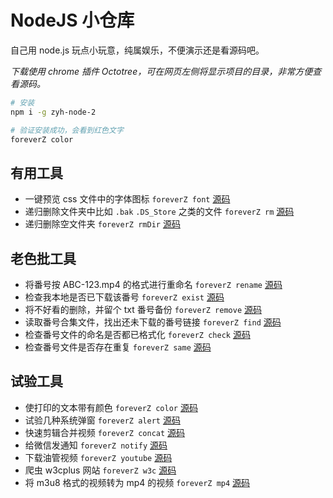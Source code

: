 # NodeJS 小仓库

自己用 node.js 玩点小玩意，纯属娱乐，不便演示还是看源码吧。

_下载使用 chrome 插件 Octotree，可在网页左侧将显示项目的目录，非常方便查看源码。_

```bash
# 安装
npm i -g zyh-node-2

# 验证安装成功，会看到红色文字
foreverZ color
```

## 有用工具

- 一键预览 css 文件中的字体图标 `foreverZ font` [源码](https://github.com/forever-z-133/learn-node/blob/master/test/previewFont/entry.mjs)
- 递归删除文件夹中比如 `.bak` `.DS_Store` 之类的文件 `foreverZ rm` [源码](https://github.com/forever-z-133/learn-node/blob/master/test/removeSomething/entry.mjs)
- 递归删除空文件夹 `foreverZ rmDir` [源码](https://github.com/forever-z-133/learn-node/blob/master/test/removeEmptyDir/entry.mjs)

## 老色批工具

- 将番号按 ABC-123.mp4 的格式进行重命名 `foreverZ rename` [源码](https://github.com/forever-z-133/learn-node/blob/master/mine/rename/entry.mjs)
- 检查我本地是否已下载该番号 `foreverZ exist` [源码](https://github.com/forever-z-133/learn-node/blob/master/mine/findExist/entry.mjs)
- 将不好看的删除，并留个 txt 番号备份 `foreverZ remove` [源码](https://github.com/forever-z-133/learn-node/blob/master/mine/findNotGood/index.js)
- 读取番号合集文件，找出还未下载的番号链接 `foreverZ find` [源码](https://github.com/forever-z-133/learn-node/blob/master/mine/findNotDownload/index.js)
- 检查番号文件的命名是否都已格式化 `foreverZ check` [源码](https://github.com/forever-z-133/learn-node/blob/master/mine/check/index.mjs)
- 检查番号文件是否存在重复 `foreverZ same` [源码](https://github.com/forever-z-133/learn-node/blob/master/mine/findSame/index.js)

## 试验工具

- 使打印的文本带有颜色 `foreverZ color` [源码](https://github.com/forever-z-133/learn-node/blob/master/test/consoleColor/index.js)
- 试验几种系统弹窗 `foreverZ alert` [源码](https://github.com/forever-z-133/learn-node/blob/master/test/alert/entry.mjs)
- 快速剪辑合并视频 `foreverZ concat` [源码](https://github.com/forever-z-133/learn-node/blob/master/test/concatVideo/entry.mjs)
- 给微信发通知 `foreverZ notify` [源码](https://github.com/forever-z-133/learn-node/blob/master/test/sendNotify/index.mjs)
- 下载油管视频 `foreverZ youtube` [源码](https://github.com/forever-z-133/learn-node/blob/master/test/youtube/index.mjs)
- 爬虫 w3cplus 网站 `foreverZ w3c` [源码](https://github.com/forever-z-133/learn-node/blob/master/test/w3cplus/index.js)
- 将 m3u8 格式的视频转为 mp4 的视频 `foreverZ mp4` [源码](https://github.com/forever-z-133/learn-node/blob/master/trash/m3u8ToMp4/index.js)
